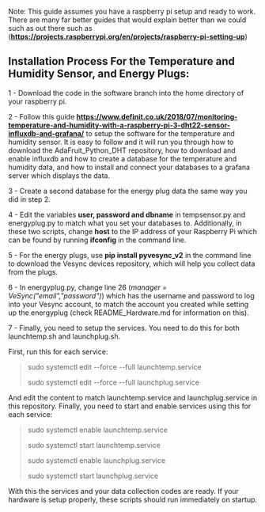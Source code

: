 Note: This guide assumes you have a raspberry pi setup and ready to work. There are many far better guides that would explain better than we could such as out there such as (**https://projects.raspberrypi.org/en/projects/raspberry-pi-setting-up**)


## Installation Process For the Temperature and Humidity Sensor, and Energy Plugs:

1 - Download the code in the software branch into the home directory of your raspberry pi.

2 - Follow this guide **https://www.definit.co.uk/2018/07/monitoring-temperature-and-humidity-with-a-raspberry-pi-3-dht22-sensor-influxdb-and-grafana/** to setup the software for the temperature and humidity sensor. It is easy to follow and it will run you through how to download the AdaFruit_Python_DHT repository, how to download and enable influxdb and how to create a database for the temperature and humidity data, and how to install and connect your databases to a grafana server which displays the data.

3 - Create a second database for the energy plug data the same way you did in step 2.

4 - Edit the variables **user, password and dbname** in tempsensor.py and energyplug.py to match what you set your databases to. Additionally, in these two scripts, change **host** to the IP address of your Raspberry Pi which can be found by running **ifconfig** in the command line.

5 - For the energy plugs, use **pip install pyvesync_v2** in the command line to download the Vesync devices repository, which will help you collect data from the plugs.

6 - In energyplug.py, change line 26 (*manager = VeSync("email","password")*) which has the username and password to log into your Vesync account, to match the account you created while setting up the energyplug (check README_Hardware.md for information on this).

7 - Finally, you need to setup the services. You need to do this for both launchtemp.sh and launchplug.sh. 

First, run this for each service: 

> sudo systemctl edit --force --full launchtemp.service
> 
> sudo systemctl edit --force --full launchplug.service

And edit the content to match launchtemp.service and launchplug.service in this repository.
Finally, you need to start and enable services using this for each service:

> sudo systemctl enable launchtemp.service
> 
> sudo systemctl start launchtemp.service
> 
> sudo systemctl enable launchplug.service
> 
> sudo systemctl start launchplug.service

With this the services and your data collection codes are ready. If your hardware is setup properly, these scripts should run immediately on startup.

